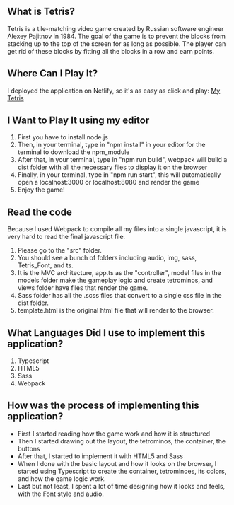 ## What is Tetris?
Tetris is a tile-matching video game created by Russian software engineer Alexey Pajitnov in 1984. The goal of the game is to prevent the blocks from stacking up to the top of the screen for as long as possible. The player can get rid of these blocks by fitting all the blocks in a row and earn points.

## Where Can I Play It?
I deployed the application on Netlify, so it's as easy as click and play:
[My Tetris](https://tetris96.netlify.app/)

## I Want to Play It using my editor
1. First you have to install node.js
2. Then, in your terminal, type in "npm install" in your editor for the terminal to download the npm_module
3. After that, in your terminal, type in "npm run build", webpack will build a dist folder with all the necessary files to display it on the browser
4. Finally, in your terminal, type in "npm run start", this will automatically open a localhost:3000 or localhost:8080 and render the game
6. Enjoy the game!

## Read the code
Because I used Webpack to compile all my files into a single javascript, it is very hard to read the final javascript file.

1. Please go to the "src" folder.
2. You should see a bunch of folders including audio, img, sass, Tetris_Font, and ts.
3. It is the MVC architecture, app.ts as the "controller", model files in the models folder make the gameplay logic and create tetrominos, and views folder have files that render the game.
4. Sass folder has all the .scss files that convert to a single css file in the dist folder.
5. template.html is the original html file that will render to the browser.

## What Languages Did I use to implement this application?
1. Typescript
2. HTML5
3. Sass
4. Webpack

## How was the process of implementing this application?
- First I started reading how the game work and how it is structured
- Then I started drawing out the layout, the tetrominos, the container, the buttons
- After that, I started to implement it with HTML5 and Sass
- When I done with the basic layout and how it looks on the browser, I started using Typescript to create the container, tetrominoes, its colors, and how the game logic work.
- Last but not least, I spent a lot of time designing how it looks and feels, with the Font style and audio.
